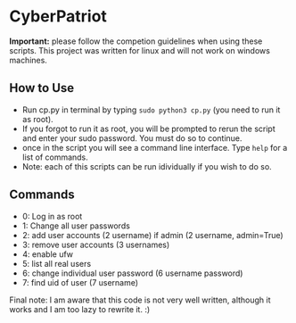 # CyberPatriot
**Important:** please follow the competion guidelines when using these scripts. This project was written for linux and will not work on windows machines.

## How to Use
- Run cp.py in terminal by typing ```sudo python3 cp.py``` (you need to run it as root).</li>
- If you forgot to run it as root, you will be prompted to rerun the script and enter your sudo password. You must do so to continue.
- once in the script you will see a command line interface. Type ```help``` for a list of commands.
- Note: each of this scripts can be run idividually if you wish to do so.
## Commands
- 0: Log in as root
- 1: Change all user passwords
- 2: add user accounts (2 username) if admin (2 username, admin=True)
- 3: remove user accounts (3 usernames)
- 4: enable ufw
- 5: list all real users
- 6: change individual user password (6 username password)
- 7: find uid of  user (7 username)

Final note: I am aware that this code is not very well written, although it works and I am too lazy to rewrite it. :)
